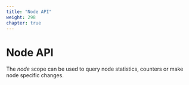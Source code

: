 ```yaml
---
title: "Node API"
weight: 298
chapter: true
---
```


# Node API

The *node* scope can be used to query node statistics, counters or make
node specific changes.
